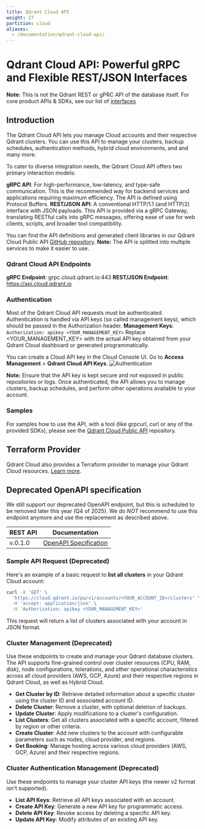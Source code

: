 ```yaml
---
title: Qdrant Cloud API
weight: 27
partition: cloud
aliases:
  - /documentation/qdrant-cloud-api/
---
```

# Qdrant Cloud API: Powerful gRPC and Flexible REST/JSON Interfaces

**Note:** This is not the Qdrant REST or gPRC API of the database itself. For core product APIs & SDKs, see our list of [interfaces](/documentation/interfaces/)

## Introduction

The Qdrant Cloud API lets you manage Cloud accounts and their respective Qdrant clusters. You can use this API to manage your clusters, backup schedules, authentication methods, hybrid cloud environments, and and many more.

To cater to diverse integration needs, the Qdrant Cloud API offers two primary interaction models:

**gRPC API**: For high-performance, low-latency, and type-safe communication. This is the recommended way for backend services and applications requiring maximum efficiency. The API is defined using Protocol Buffers.
**REST/JSON API**: A conventional HTTP/1.1 (and HTTP/2) interface with JSON payloads. This API is provided via a gRPC Gateway, translating RESTful calls into gRPC messages, offering ease of use for web clients, scripts, and broader tool compatibility.

You can find the API definitions and generated client libraries in our Qdrant Cloud Public API [GitHub repository](https://github.com/qdrant/qdrant-cloud-public-api).
**Note:** The API is splitted into multiple services to make it easier to use.

### Qdrant Cloud API Endpoints

**gRPC Endpoint**: grpc.cloud.qdrant.io:443
**REST/JSON Endpoint**: https://api.cloud.qdrant.io

### Authentication

Most of the Qdrant Cloud API requests must be authenticated. Authentication is handled via API keys (so called management keys), which should be passed in the Authorization header.
**Management Keys**: `Authorization: apikey <YOUR_MANAGEMENT_KEY>`
Replace <YOUR_MANAGEMENT_KEY> with the actual API key obtained from your Qdrant Cloud dashboard or generated programmatically.

You can create a Cloud API key in the Cloud Console UI. Go to **Access Management** > **Qdrant Cloud API Keys**.
![Authentication](/documentation/cloud/authentication.png)

**Note:** Ensure that the API key is kept secure and not exposed in public repositories or logs.  Once authenticated, the API allows you to manage clusters, backup schedules, and perform other operations available to your account.

### Samples

For samples how to use the API, with a tool (like grpcurl, curl or any of the provided SDKs), please see the [Qdrant Cloud Public API](https://github.com/qdrant/qdrant-cloud-public-api) repository.

## Terraform Provider

Qdrant Cloud also provides a Terraform provider to manage your Qdrant Cloud resources. [Learn more](/documentation/infrastructure/terraform/).

## Deprecated OpenAPI specification

We still support our deprecated OpenAPI endpoint, but this is scheduled to be removed later this year (Q4 of 2025).
We do _NOT_ recommend to use this endpoint anymore and use the replacement as described above.

| REST API      | Documentation                                                                        |
| -------- | ------------------------------------------------------------------------------------ |
| v.0.1.0 | [OpenAPI Specification](https://cloud.qdrant.io/pa/v1/docs)                       |

### Sample API Request (Deprecated)

Here's an example of a basic request to **list all clusters** in your Qdrant Cloud account:

```bash
curl -X 'GET' \
  'https://cloud.qdrant.io/pa/v1/accounts/<YOUR_ACCOUNT_ID>/clusters' \
  -H 'accept: application/json' \
  -H 'Authorization: apikey <YOUR_MANAGEMENT_KEY>'
```

This request will return a list of clusters associated with your account in JSON format.

### Cluster Management (Deprecated)

Use these endpoints to create and manage your Qdrant database clusters. The API supports fine-grained control over cluster resources (CPU, RAM, disk), node configurations, tolerations, and other operational characteristics across all cloud providers (AWS, GCP, Azure) and their respective regions in Qdrant Cloud, as well as Hybrid Cloud.

- **Get Cluster by ID**: Retrieve detailed information about a specific cluster using the cluster ID and associated account ID.
- **Delete Cluster**: Remove a cluster, with optional deletion of backups.
- **Update Cluster**: Apply modifications to a cluster's configuration.
- **List Clusters**: Get all clusters associated with a specific account, filtered by region or other criteria.
- **Create Cluster**: Add new clusters to the account with configurable parameters such as nodes, cloud provider, and regions.
- **Get Booking**: Manage hosting across various cloud providers (AWS, GCP, Azure) and their respective regions.

### Cluster Authentication Management (Deprecated)

Use these endpoints to manage your cluster API keys (the newer v2 format isn't supported).

- **List API Keys**: Retrieve all API keys associated with an account.
- **Create API Key**: Generate a new API key for programmatic access.
- **Delete API Key**: Revoke access by deleting a specific API key.
- **Update API Key**: Modify attributes of an existing API key.

